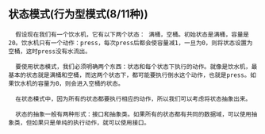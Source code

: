       
      
## 状态模式(行为型模式(8/11种))
      
      假设现在我们有一个饮水机，它有以下两个状态： 满桶，空桶。初始状态是满桶，容量是20。饮水机只有一个动作：press，每次press后都会使容量减1，一旦为0，则将状态设置为空桶，这时press没有水流出。

      要使用状态模式，我们必须明确两个东西：状态和每个状态下执行的动作。就像是饮水机，最基本的状态就是满桶和空桶，而这两个状态下，都可能要执行倒水这个动作，也就是press。如果饮水机的容量为0，则会进入空桶的状态。

      在状态模式中，因为所有的状态都要执行相应的动作，所以我们可以考虑将状态抽象出来。

      状态的抽象一般有两种形式：接口和抽象类。如果所有的状态都有共同的数据域，可以使用抽象类，但如果只是单纯的执行动作，就可以使用接口。
